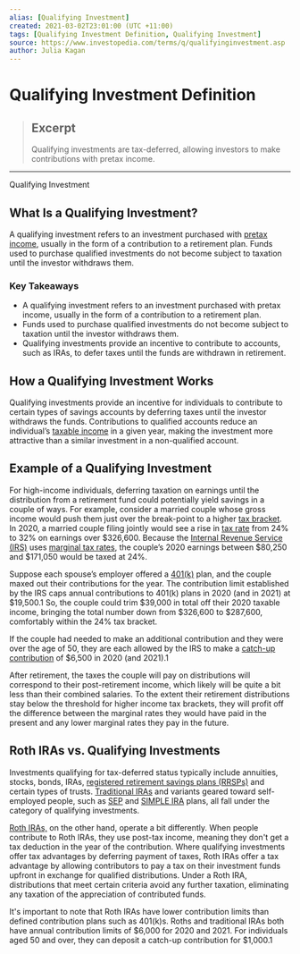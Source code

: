 ```yaml
---
alias: [Qualifying Investment]
created: 2021-03-02T23:01:00 (UTC +11:00)
tags: [Qualifying Investment Definition, Qualifying Investment]
source: https://www.investopedia.com/terms/q/qualifyinginvestment.asp
author: Julia Kagan
---
```


# Qualifying Investment Definition

> ## Excerpt
> Qualifying investments are tax-deferred, allowing investors to make contributions with pretax income.

---

Qualifying Investment
## What Is a Qualifying Investment?

A qualifying investment refers to an investment purchased with [pretax income](https://www.investopedia.com/terms/p/pretax-earnings.asp), usually in the form of a contribution to a retirement plan. Funds used to purchase qualified investments do not become subject to taxation until the investor withdraws them.

### Key Takeaways

-   A qualifying investment refers to an investment purchased with pretax income, usually in the form of a contribution to a retirement plan.
-   Funds used to purchase qualified investments do not become subject to taxation until the investor withdraws them.
-   Qualifying investments provide an incentive to contribute to accounts, such as IRAs, to defer taxes until the funds are withdrawn in retirement.

## How a Qualifying Investment Works

Qualifying investments provide an incentive for individuals to contribute to certain types of savings accounts by deferring taxes until the investor withdraws the funds. Contributions to qualified accounts reduce an individual’s [taxable income](https://www.investopedia.com/terms/t/taxableincome.asp) in a given year, making the investment more attractive than a similar investment in a non-qualified account.

## Example of a Qualifying Investment

For high-income individuals, deferring taxation on earnings until the distribution from a retirement fund could potentially yield savings in a couple of ways. For example, consider a married couple whose gross income would push them just over the break-point to a higher [tax bracket](https://www.investopedia.com/terms/t/taxbracket.asp). In 2020, a married couple filing jointly would see a rise in [tax rate](https://www.irs.gov/newsroom/irs-provides-tax-inflation-adjustments-for-tax-year-2020) from 24% to 32% on earnings over $326,600. Because the [Internal Revenue Service (IRS)](https://www.investopedia.com/terms/i/irs.asp) uses [marginal tax rates](https://www.investopedia.com/terms/m/marginaltaxrate.asp), the couple’s 2020 earnings between $80,250 and $171,050 would be taxed at 24%.

Suppose each spouse’s employer offered a [401(k)](https://www.investopedia.com/terms/1/401kplan.asp) plan, and the couple maxed out their contributions for the year. The contribution limit established by the IRS caps annual contributions to 401(k) plans in 2020 (and in 2021) at $19,500.1 So, the couple could trim $39,000 in total off their 2020 taxable income, bringing the total number down from $326,600 to $287,600, comfortably within the 24% tax bracket.

If the couple had needed to make an additional contribution and they were over the age of 50, they are each allowed by the IRS to make a [catch-up contribution](https://www.investopedia.com/terms/c/catchupcontribution.asp) of $6,500 in 2020 (and 2021).1

After retirement, the taxes the couple will pay on distributions will correspond to their post-retirement income, which likely will be quite a bit less than their combined salaries. To the extent their retirement distributions stay below the threshold for higher income tax brackets, they will profit off the difference between the marginal rates they would have paid in the present and any lower marginal rates they pay in the future.

## Roth IRAs vs. Qualifying Investments

Investments qualifying for tax-deferred status typically include annuities, stocks, bonds, IRAs, [registered retirement savings plans (RRSPs)](https://www.investopedia.com/terms/r/rrsp.asp) and certain types of trusts. [Traditional IRAs](https://www.investopedia.com/terms/i/ira.asp) and variants geared toward self-employed people, such as [SEP](https://www.investopedia.com/terms/s/sep.asp) and [SIMPLE IRA](https://www.investopedia.com/terms/s/simple-ira.asp) plans, all fall under the category of qualifying investments.

[Roth IRAs,](https://www.investopedia.com/terms/r/rothira.asp) on the other hand, operate a bit differently. When people contribute to Roth IRAs, they use post-tax income, meaning they don't get a tax deduction in the year of the contribution. Where qualifying investments offer tax advantages by deferring payment of taxes, Roth IRAs offer a tax advantage by allowing contributors to pay a tax on their investment funds upfront in exchange for qualified distributions. Under a Roth IRA, distributions that meet certain criteria avoid any further taxation, eliminating any taxation of the appreciation of contributed funds.

It's important to note that Roth IRAs have lower contribution limits than defined contribution plans such as 401(k)s. Roths and traditional IRAs both have annual contribution limits of $6,000 for 2020 and 2021. For individuals aged 50 and over, they can deposit a catch-up contribution for $1,000.1
